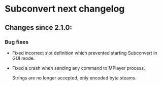 # Subconvert next changelog

## Changes since 2.1.0:

### Bug fixes

* Fixed incorrect slot definition which prevented starting Subconvert in GUI
  mode.

* Fixed a crash when sending any command to MPlayer process.

    Strings are no longer accepted, only encoded byte steams.

<!-- vim: set tw=80 colorcolumn=81 : -->
